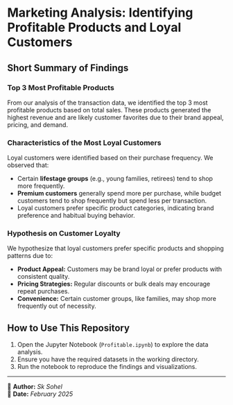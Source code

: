 # Marketing Analysis: Identifying Profitable Products and Loyal Customers

## **Short Summary of Findings**

### **Top 3 Most Profitable Products**
From our analysis of the transaction data, we identified the top 3 most profitable products based on total sales. These products generated the highest revenue and are likely customer favorites due to their brand appeal, pricing, and demand.

### **Characteristics of the Most Loyal Customers**
Loyal customers were identified based on their purchase frequency. We observed that:
- Certain **lifestage groups** (e.g., young families, retirees) tend to shop more frequently.
- **Premium customers** generally spend more per purchase, while budget customers tend to shop frequently but spend less per transaction.
- Loyal customers prefer specific product categories, indicating brand preference and habitual buying behavior.

### **Hypothesis on Customer Loyalty**
We hypothesize that loyal customers prefer specific products and shopping patterns due to:
- **Product Appeal:** Customers may be brand loyal or prefer products with consistent quality.
- **Pricing Strategies:** Regular discounts or bulk deals may encourage repeat purchases.
- **Convenience:** Certain customer groups, like families, may shop more frequently out of necessity.

## **How to Use This Repository**
1. Open the Jupyter Notebook (`Profitable.ipynb`) to explore the data analysis.
2. Ensure you have the required datasets in the working directory.
3. Run the notebook to reproduce the findings and visualizations.

---

📌 **Author:** *Sk Sohel*  
📌 **Date:** *February 2025*  
